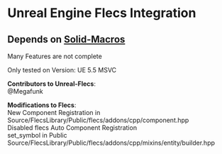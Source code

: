 # Unreal Engine Flecs Integration

## Depends on [Solid-Macros](https://github.com/Reddy-dev/Solid-Macros)

Many Features are not complete

Only tested on Version: UE 5.5 MSVC

**Contributors to Unreal-Flecs**:\
@Megafunk

**Modifications to Flecs**:\
  New Component Registration in Source/FlecsLibrary/Public/flecs/addons/cpp/component.hpp\
  Disabled flecs Auto Component Registration\
  set_symbol in Public Source/FlecsLibrary/Public/flecs/addons/cpp/mixins/entity/builder.hpp

